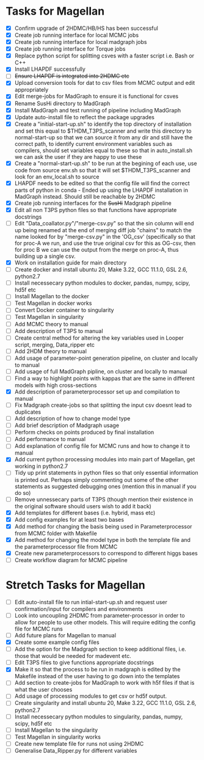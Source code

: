 # Tasks for Magellan 

- [X] Confirm upgrade of 2HDMC/HB/HS has been successful
- [X] Create job running interface for local MCMC jobs
- [X] Create job running interface for local madgraph jobs
- [X] Create job running interface for Torque jobs
- [X] Replace python script for splitting csves with a faster script i.e. Bash or C++
- [X] Install LHAPDF successfully
- [ ] ~~Ensure LHAPDF is integrated into 2HDMC etc~~
- [X] Upload conversion tools for dat to csv files from MCMC output and edit appropriately
- [X] Edit merge-jobs for MadGraph to ensure it is functional for csves
- [X] Rename SusHi directory to MadGraph
- [X] Install MadGraph and test running of pipeline including MadGraph
- [X] Update auto-install file to reflect the package upgrades
- [X] Create a "initial-start-up.sh" to identify the top directory of installation and set this equal to $THDM_T3PS_scanner and write this directory to normal-start-up so that we can source it from any dir and still have the correct path, to identify current environment variables such as compilers, should set variables equal to these so that in auto_install.sh we can ask the user if they are happy to use these
- [X] Create a "normal-start-up.sh" to be run at the begining of each use, use code from source env.sh so that it will set $THDM_T3PS_scanner and look for an env_local.sh to source
- [X] LHAPDF needs to be edited so that the config file will find the correct parts of python in conda - Ended up using the LHAPDF installation in MadGraph instead. Should still be reachable by 2HDMC
- [X] Create job running interfaces for the ~~SusHi~~ Madgraph pipeline
- [X] Edit all non T3PS python files so that functions have appropriate docstrings
- [ ] Edit "Data_coallator.py"/"merge-csv.py" so that the sin column will end up being renamed at the end of merging diff job "chains" to match the name looked for by "merge-csv.py" in the 'OG_csv' (specifically so that for proc-A we run, and use the true original csv for this as OG-csv, then for proc B we can use the output from the merge on proc-A, thus building up a single csv.
- [X] Work on installation guide for main directory
- [ ] Create docker and install ubuntu 20, Make 3.22, GCC 11.1.0, GSL 2.6, python2.7
- [ ] Install necessecary python modules to docker, pandas, numpy, scipy, hd5f etc
- [ ] Install Magellan to the docker
- [ ] Test Magellan in docker works
- [ ] Convert Docker container to singularity
- [ ] Test Magellan in singularity
- [ ] Add MCMC theory to manual
- [ ] Add description of T3PS to manual
- [ ] Create central method for altering the key variables used in Looper script, merging, Data_ripper etc
- [ ] Add 2HDM theory to manual
- [ ] Add usage of parameter-point generation pipeline, on cluster and locally to manual
- [ ] Add usage of full MadGraph pipline, on cluster and locally to manual
- [ ] Find a way to highlight points with kappas that are the same in different models with high cross-sections
- [X] Add description of parameterprocessor set up and compilation to manual
- [ ] Fix Madgraph create-jobs so that splitting the input csv doesnt lead to duplicates
- [ ] Add description of how to change model type
- [ ] Add brief description of Madgraph usage
- [ ] Perform checks on points produced by final installation
- [ ] Add performance to manual
- [ ] Add explanation of config file for MCMC runs and how to change it to manual
- [X] Add current python processing modules into main part of Magellan, get working in python2.7
- [ ] Tidy up print statements in python files so that only essential information is printed out. Perhaps simply commenting out some of the other statements as suggested debugging ones (mention this in manual if you do so)
- [ ] Remove unnessecary parts of T3PS (though mention their existence in the original software should users wish to add it back)
- [X] Add templates for different bases (i.e. hybrid, mass etc)
- [X] Add config examples for at least two bases
- [X] Add method for changing the basis being used in Parameterprocessor from MCMC folder with Makefile
- [X] Add method for changing the model type in both the template file and the parameterprocessor file from MCMC
- [X] Create new parameterprocessors to correspond to different higgs bases
- [ ] Create workflow diagram for MCMC pipeline 

# Stretch Tasks for Magellan

- [ ] Edit auto-install file to run intial-start-up.sh and request user confirmation/input for compilers and environments
- [ ] Look into uncoupling 2HDMC from parameter-processor in order to allow for people to use other models. This will require editing the config file for MCMC runs
- [ ] Add future plans for Magellan to manual
- [X] Create some example config files
- [ ] Add the option for the Madgraph section to keep additional files, i.e. those that would be needed for madevent etc.
- [ ] Edit T3PS files to give functions appropriate docstrings
- [X] Make it so that the process to be run in madgraph is edited by the Makefile instead of the user having to go down into the templates
- [ ] Add section to create-jobs for MadGraph to work with h5f files if that is what the user chooses
- [ ] Add usage of processing modules to get csv or hd5f output.
- [ ] Create singularity and install ubuntu 20, Make 3.22, GCC 11.1.0, GSL 2.6, python2.7
- [ ] Install necessecary python modules to singularity, pandas, numpy, scipy, hd5f etc
- [ ] Install Magellan to the singularity
- [ ] Test Magellan in singularity works
- [ ] Create new template file for runs not using 2HDMC
- [ ] Generalise Data_Ripper.py for different variables
